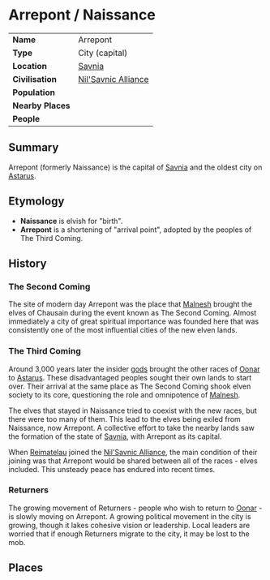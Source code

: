 # Arrepont / Naissance

|||
| --- | --- |
| **Name** | Arrepont | place.4
| **Type** | City (capital) |
| **Location** | [Savnia](../../civilisations/nilsavnic-alliance/states/savnia.md) |
| **Civilisation** | [Nil'Savnic Alliance](../../civilisations/nilsavnic-alliance/nilsavnic-alliance.md) |
| **Population** | |
| **Nearby Places** | |
| **People** | |

## Summary

Arrepont (formerly Naissance) is the capital of [Savnia](../../civilisations/nilsavnic-alliance/states/savnia.md) and the oldest city on [Astarus](../../planes/astarus.md).

## Etymology

- **Naissance** is elvish for "birth".
- **Arrepont** is a shortening of "arrival point", adopted by the peoples of The Third Coming.

## History

### The Second Coming

The site of modern day Arrepont was the place that [Malnesh](../../gods/deities/malnesh.md) brought the elves of Chausain during the event known as The Second Coming. Almost immediately a city of great spiritual importance was founded here that was consistently one of the most influential cities of the new elven lands. 

### The Third Coming

Around 3,000 years later the insider [gods](../../gods/gods.md) brought the other races of [Oonar](../../planes/oonar.md) to [Astarus](../../planes/astarus.md). These disadvantaged peoples sought their own lands to start over. Their arrival at the same place as The Second Coming shook elven society to its core, questioning the role and omnipotence of [Malnesh](../../gods/deities/malnesh.md).

The elves that stayed in Naissance tried to coexist with the new races, but there were too many of them. This lead to the elves being exiled from Naissance, now Arrepont. A collective effort to take the nearby lands saw the formation of the state of [Savnia](../../civilisations/nilsavnic-alliance/states/savnia.md), with Arrepont as its capital.

When [Reimatelau](../../civilisations/nilsavnic-alliance/states/reimatelau.md) joined the [Nil'Savnic Alliance](../../civilisations/nilsavnic-alliance/nilsavnic-alliance.md), the main condition of their joining was that Arrepont would be shared between all of the races - elves included. This unsteady peace has endured into recent times.

### Returners

The growing movement of Returners - people who wish to return to [Oonar](../../planes/oonar.md) - is slowly moving on Arrepont. A growing political movement in the city is growing, though it lakes cohesive vision or leadership. Local leaders are worried that if enough Returners migrate to the city, it may be lost to the mob.

## Places

